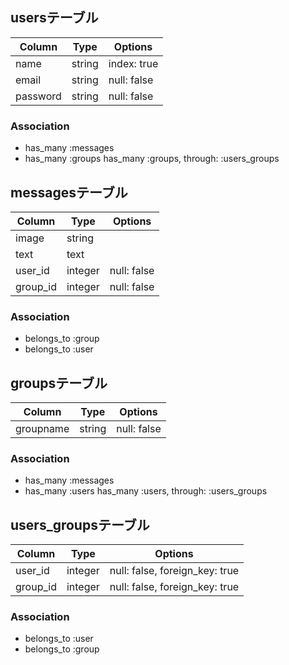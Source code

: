 ## usersテーブル
|Column|Type|Options|
|------|----|-------|
|name|string|index: true|
|email|string|null: false|
|password|string|null: false|
### Association
- has_many :messages
- has_many :groups
  has_many  :groups,  through:  :users_groups

## messagesテーブル
|Column|Type|Options|
|------|----|-------|
|image|string||
|text|text||
|user_id|integer|null: false|
|group_id|integer|null: false|
### Association
- belongs_to :group
- belongs_to :user

## groupsテーブル
|Column|Type|Options|
|------|----|-------|
|groupname|string|null: false|

### Association
- has_many :messages
- has_many :users
  has_many  :users,  through:  :users_groups
## users_groupsテーブル
|Column|Type|Options|
|------|----|-------|
|user_id|integer|null: false, foreign_key: true|
|group_id|integer|null: false, foreign_key: true|
### Association
- belongs_to :user
- belongs_to :group